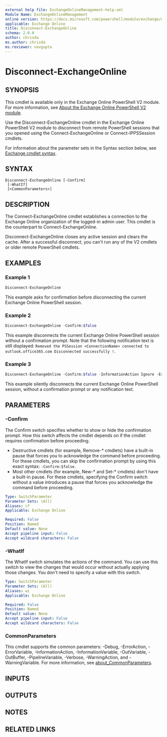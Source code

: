 ```yaml
---
external help file: ExchangeOnlineManagement-help.xml
Module Name: ExchangeOnlineManagement
online version: https://docs.microsoft.com/powershell/module/exchange/disconnect-exchangeonline
applicable: Exchange Online
title: Disconnect-ExchangeOnline
schema: 2.0.0
author: chrisda
ms.author: chrisda
ms.reviewer: navgupta
---
```


# Disconnect-ExchangeOnline

## SYNOPSIS
This cmdlet is available only in the Exchange Online PowerShell V2 module. For more information, see [About the Exchange Online PowerShell V2 module](https://docs.microsoft.com/powershell/exchange/exchange-online-powershell-v2).

Use the Disconnect-ExchangeOnline cmdlet in the Exchange Online PowerShell V2 module to disconnect from remote PowerShell sessions that you opened using the Connect-ExchangeOnline or Connect-IPPSSession cmdlets.

For information about the parameter sets in the Syntax section below, see [Exchange cmdlet syntax](https://docs.microsoft.com/powershell/exchange/exchange-cmdlet-syntax).

## SYNTAX

```
Disconnect-ExchangeOnline [-Confirm]
 [-WhatIf]
 [<CommonParameters>]
```

## DESCRIPTION
The Connect-ExchangeOnline cmdlet establishes a connection to the Exchange Online organization of the logged-in admin user. This cmdlet is the counterpart to Connect-ExchangeOnline.

Disconnect-ExchangeOnline closes any active session and clears the cache. After a successful disconnect, you can't run any of the V2 cmdlets or older remote PowerShell cmdlets.

## EXAMPLES

### Example 1
```powershell
Disconnect-ExchangeOnline
```

This example asks for confirmation before disconnecting the current Exchange Online PowerShell session.

### Example 2
```powershell
Disconnect-ExchangeOnline -Confirm:$false
```

This example disconnects the current Exchange Online PowerShell session without a confirmation prompt. Note that the following notification text is still displayed: `Removed the PSSession <ConnectionName> connected to outlook.office365.com Disconnected successfully !`.

### Example 3
```powershell
Disconnect-ExchangeOnline -Confirm:$false -InformationAction Ignore -ErrorAction SilentlyContinue
```

This example silently disconnects the current Exchange Online PowerShell session, without a confirmation prompt or any notification text.

## PARAMETERS

### -Confirm
The Confirm switch specifies whether to show or hide the confirmation prompt. How this switch affects the cmdlet depends on if the cmdlet requires confirmation before proceeding.

- Destructive cmdlets (for example, Remove-\* cmdlets) have a built-in pause that forces you to acknowledge the command before proceeding. For these cmdlets, you can skip the confirmation prompt by using this exact syntax: `-Confirm:$false`.
- Most other cmdlets (for example, New-\* and Set-\* cmdlets) don't have a built-in pause. For these cmdlets, specifying the Confirm switch without a value introduces a pause that forces you acknowledge the command before proceeding.

```yaml
Type: SwitchParameter
Parameter Sets: (All)
Aliases: cf
Applicable: Exchange Online

Required: False
Position: Named
Default value: None
Accept pipeline input: False
Accept wildcard characters: False
```

### -WhatIf
The WhatIf switch simulates the actions of the command. You can use this switch to view the changes that would occur without actually applying those changes. You don't need to specify a value with this switch.

```yaml
Type: SwitchParameter
Parameter Sets: (All)
Aliases: wi
Applicable: Exchange Online

Required: False
Position: Named
Default value: None
Accept pipeline input: False
Accept wildcard characters: False
```

### CommonParameters
This cmdlet supports the common parameters: -Debug, -ErrorAction, -ErrorVariable, -InformationAction, -InformationVariable, -OutVariable, -OutBuffer, -PipelineVariable, -Verbose, -WarningAction, and -WarningVariable. For more information, see [about_CommonParameters](https://go.microsoft.com/fwlink/p/?LinkID=113216).

## INPUTS

###  

## OUTPUTS

###  

## NOTES

## RELATED LINKS
